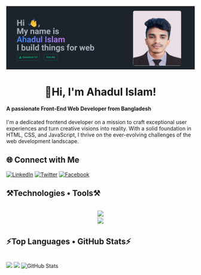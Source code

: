 <div id="header" align="center">
    <img src="/images/cover.png" alt="Banner Image">
</div>

<h1 align="center">👋Hi, I'm Ahadul Islam!</h1>

<div>
<h4 align="left">A passionate Front-End Web Developer from Bangladesh</h4>
<p>
  I'm a dedicated frontend developer on a mission to craft exceptional user experiences and turn creative visions into reality. With a solid foundation in HTML, CSS, and JavaScript, I thrive on the ever-evolving challenges of the web development landscape.
</p>  
</div>
<h2 align="left">🌐 Connect with Me </h2>

  [![LinkedIn](https://img.shields.io/badge/LinkedIn-blue?style=for-the-badge&logo=linkedin&logoColor=white)](https://www.linkedin.com/in/ahadaulislam/)
  [![Twitter](https://img.shields.io/badge/Twitter-blue?style=for-the-badge&logo=twitter&logoColor=white)](https://twitter.com/itsahadul99)
  [![Facebook](https://img.shields.io/badge/Facebook-blue?style=for-the-badge&logo=facebook&logoColor=white)](https://www.facebook.com/profile.php?id=100079312759357)

<h2 align="left">⚒️Technologies • Tools⚒️</h2>
<br/>
<div align="center">
    <img src="https://skillicons.dev/icons?i=html,css,bootstrap,tailwind,javascript,react,nextjs,firebase" />
  <br/>
    <img src="https://skillicons.dev/icons?i=vscode,git,github,photoshop,figma,vite" /><br>
</div>

<h2 align="left">⚡Top Languages • GitHub Stats⚡</h2>
<br/>
<div>
  <img width="33%" src="http://github-profile-summary-cards.vercel.app/api/cards/repos-per-language?username=codebyahadul&theme=github_dark">
 
  <img width="33%" src="http://github-profile-summary-cards.vercel.app/api/cards/stats?username=codebyahadul&theme=github_dark">

  <img width="33%" src="http://github-profile-summary-cards.vercel.app/api/cards/productive-time?username=codebyahadul&theme=github_dark&utcOffset=8" alt="GitHub Stats">
</div>